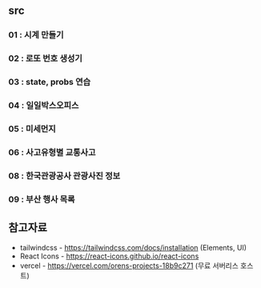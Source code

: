 ## src 
### 01 : 시계 만들기
### 02 : 로또 번호 생성기
### 03 : state, probs 연습
### 04 : 일일박스오피스
### 05 : 미세먼지
### 06 : 사고유형별 교통사고
### 08 : 한국관광공사 관광사진 정보
### 09 : 부산 행사 목록

## 참고자료
* tailwindcss - https://tailwindcss.com/docs/installation (Elements, UI)
* React Icons - https://react-icons.github.io/react-icons
* vercel - https://vercel.com/orens-projects-18b9c271 (무료 서버리스 호스트)
